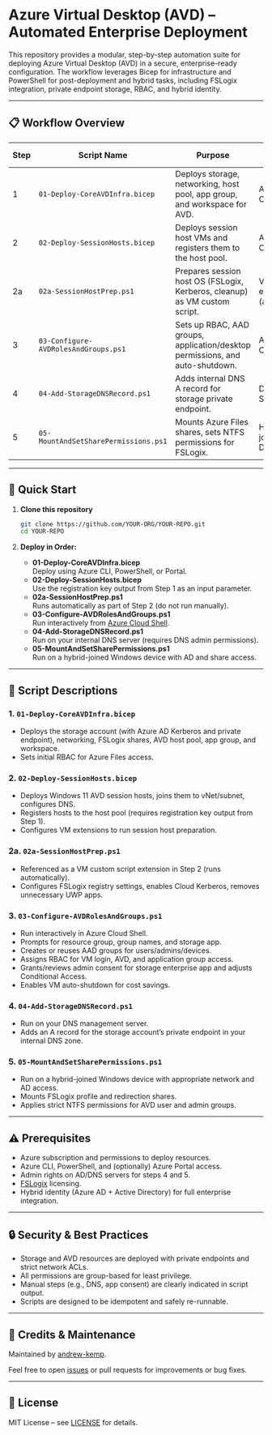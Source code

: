 # Azure Virtual Desktop (AVD) – Automated Enterprise Deployment

This repository provides a modular, step-by-step automation suite for deploying Azure Virtual Desktop (AVD) in a secure, enterprise-ready configuration. The workflow leverages Bicep for infrastructure and PowerShell for post-deployment and hybrid tasks, including FSLogix integration, private endpoint storage, RBAC, and hybrid identity.

---

## 📋 Workflow Overview

| Step | Script Name                           | Purpose                                                                      | Run Location          |
|------|---------------------------------------|------------------------------------------------------------------------------|-----------------------|
| 1    | `01-Deploy-CoreAVDInfra.bicep`        | Deploys storage, networking, host pool, app group, and workspace for AVD.     | Azure CLI/Portal      |
| 2    | `02-Deploy-SessionHosts.bicep`        | Deploys session host VMs and registers them to the host pool.                 | Azure CLI/Portal      |
| 2a   | `02a-SessionHostPrep.ps1`             | Prepares session host OS (FSLogix, Kerberos, cleanup) as VM custom script.    | VM extension (auto)   |
| 3    | `03-Configure-AVDRolesAndGroups.ps1`  | Sets up RBAC, AAD groups, application/desktop permissions, and auto-shutdown. | Azure Cloud Shell     |
| 4    | `04-Add-StorageDNSRecord.ps1`         | Adds internal DNS A record for storage private endpoint.                      | DNS/Admin Server      |
| 5    | `05-MountAndSetSharePermissions.ps1`  | Mounts Azure Files shares, sets NTFS permissions for FSLogix.                 | Hybrid-joined Device  |

---

## 🚀 Quick Start

1. **Clone this repository**
   ```sh
   git clone https://github.com/YOUR-ORG/YOUR-REPO.git
   cd YOUR-REPO
   ```

2. **Deploy in Order:**
   - **01-Deploy-CoreAVDInfra.bicep**  
     Deploy using Azure CLI, PowerShell, or Portal.
   - **02-Deploy-SessionHosts.bicep**  
     Use the registration key output from Step 1 as an input parameter.
   - **02a-SessionHostPrep.ps1**  
     Runs automatically as part of Step 2 (do not run manually).
   - **03-Configure-AVDRolesAndGroups.ps1**  
     Run interactively from [Azure Cloud Shell](https://shell.azure.com/).
   - **04-Add-StorageDNSRecord.ps1**  
     Run on your internal DNS server (requires DNS admin permissions).
   - **05-MountAndSetSharePermissions.ps1**  
     Run on a hybrid-joined Windows device with AD and share access.

---

## 📝 Script Descriptions

### 1. `01-Deploy-CoreAVDInfra.bicep`
- Deploys the storage account (with Azure AD Kerberos and private endpoint), networking, FSLogix shares, AVD host pool, app group, and workspace.
- Sets initial RBAC for Azure Files access.

### 2. `02-Deploy-SessionHosts.bicep`
- Deploys Windows 11 AVD session hosts, joins them to vNet/subnet, configures DNS.
- Registers hosts to the host pool (requires registration key output from Step 1).
- Configures VM extensions to run session host preparation.

### 2a. `02a-SessionHostPrep.ps1`
- Referenced as a VM custom script extension in Step 2 (runs automatically).
- Configures FSLogix registry settings, enables Cloud Kerberos, removes unnecessary UWP apps.

### 3. `03-Configure-AVDRolesAndGroups.ps1`
- Run interactively in Azure Cloud Shell.
- Prompts for resource group, group names, and storage app.
- Creates or reuses AAD groups for users/admins/devices.
- Assigns RBAC for VM login, AVD, and application group access.
- Grants/reviews admin consent for storage enterprise app and adjusts Conditional Access.
- Enables VM auto-shutdown for cost savings.

### 4. `04-Add-StorageDNSRecord.ps1`
- Run on your DNS management server.
- Adds an A record for the storage account’s private endpoint in your internal DNS zone.

### 5. `05-MountAndSetSharePermissions.ps1`
- Run on a hybrid-joined Windows device with appropriate network and AD access.
- Mounts FSLogix profile and redirection shares.
- Applies strict NTFS permissions for AVD user and admin groups.

---

## ⚠️ Prerequisites

- Azure subscription and permissions to deploy resources.
- Azure CLI, PowerShell, and (optionally) Azure Portal access.
- Admin rights on AD/DNS servers for steps 4 and 5.
- [FSLogix](https://docs.microsoft.com/en-us/fslogix/) licensing.
- Hybrid identity (Azure AD + Active Directory) for full enterprise integration.

---

## 🔒 Security & Best Practices

- Storage and AVD resources are deployed with private endpoints and strict network ACLs.
- All permissions are group-based for least privilege.
- Manual steps (e.g., DNS, app consent) are clearly indicated in script output.
- Scripts are designed to be idempotent and safely re-runnable.

---

## 📝 Credits & Maintenance

Maintained by [andrew-kemp](https://github.com/andrew-kemp).

Feel free to open [issues](https://github.com/YOUR-ORG/YOUR-REPO/issues) or pull requests for improvements or bug fixes.

---

## 📄 License

MIT License – see [LICENSE](LICENSE) for details.